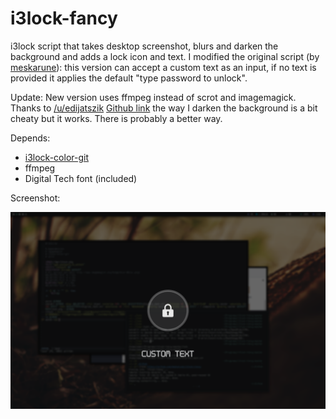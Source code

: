 i3lock-fancy
============

i3lock script that takes desktop screenshot, blurs and darken the background and adds a lock icon and text. I modified the original script (by [meskarune](https://github.com/meskarune)): this version can accept a custom text as an input, if no text is provided it applies the default "type password to unlock".

Update: New version uses ffmpeg instead of scrot and imagemagick. Thanks to [/u/edijatszik](https://www.reddit.com/r/unixporn/comments/4yj29e/i3lock_simple_blur_script/) [Github link](https://github.com/petvas/i3lock-blur) the way I darken the background is a bit cheaty but it works. There is probably a better way.

Depends:
* [i3lock-color-git](https://github.com/eBrnd/i3lock-color)
* ffmpeg
* Digital Tech font (included)

Screenshot:

![lockscreen](https://raw.githubusercontent.com/Ema0/i3lock-fancy/master/screenshot.png)


